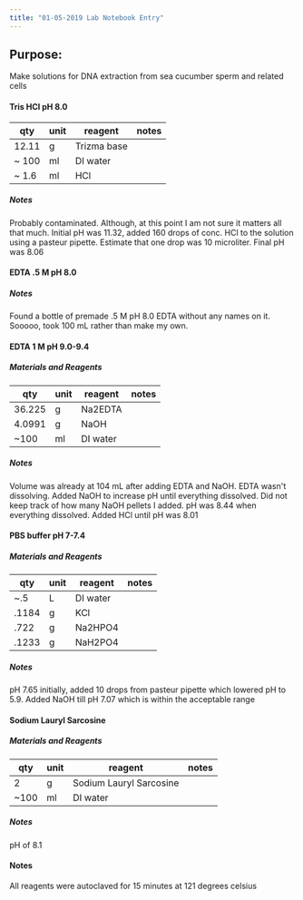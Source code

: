 ```yaml
---
title: "01-05-2019 Lab Notebook Entry"
---
```


## Purpose:
Make solutions for DNA extraction from sea cucumber sperm and related cells

#### Tris HCl pH 8.0



|qty|unit| reagent| notes|
|---|---|---|---|
|12.11| g | Trizma base | |
| ~ 100 | ml | DI water | |
| ~ 1.6 | ml | HCl| |

##### Notes
Probably contaminated. Although, at this point I am not sure it matters all that much.
Initial pH was 11.32, added 160 drops of conc. HCl to the solution using a pasteur pipette. Estimate that one drop was 10 microliter. Final pH was 8.06

#### EDTA .5 M pH 8.0
##### Notes
Found a bottle of premade .5 M pH 8.0 EDTA without any names on it. Sooooo, took 100 mL rather than make my own. 

#### EDTA 1 M pH 9.0-9.4

##### Materials and Reagents
|qty|unit|reagent|notes|
|---|---|---|---|
|36.225| g|Na2EDTA||
|4.0991|g|NaOH||
|~100| ml| DI water||

##### Notes
Volume  was already at 104 mL after adding EDTA and NaOH. EDTA wasn't dissolving. Added NaOH to increase pH until everything dissolved. 
Did not keep track of how many NaOH pellets I added. pH was 8.44 when everything dissolved. Added HCl until pH was 8.01

#### PBS buffer pH 7-7.4

##### Materials and Reagents
|qty|unit|reagent|notes|
|---|---|---|---|
|~.5|L|DI water||
|.1184|g|KCl||
|.722|g|Na2HPO4||
|.1233|g|NaH2PO4||

##### Notes
pH 7.65 initially, added 10 drops from pasteur pipette which lowered pH to 5.9. Added NaOH till pH 7.07 which is within the acceptable range

#### Sodium Lauryl Sarcosine
##### Materials and Reagents

|qty|unit|reagent|notes|
|---|---|---|---|
|2|g|Sodium Lauryl Sarcosine||
|~100|ml|DI water||

##### Notes
pH of 8.1

#### Notes
All reagents were autoclaved for 15 minutes at 121 degrees celsius
